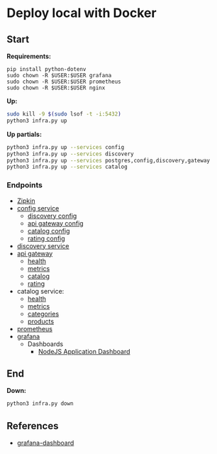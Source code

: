# Deploy local with Docker

## Start

**Requirements:**

```shell
pip install python-dotenv
sudo chown -R $USER:$USER grafana
sudo chown -R $USER:$USER prometheus
sudo chown -R $USER:$USER nginx   
```

**Up:**

```bash
sudo kill -9 $(sudo lsof -t -i:5432)
python3 infra.py up
```

**Up partials:**

```bash
python3 infra.py up --services config
python3 infra.py up --services discovery
python3 infra.py up --services postgres,config,discovery,gateway
python3 infra.py up --services catalog
```

### Endpoints

- [Zipkin](http://localhost:9411)
- [config service](http://localhost:8888)
  - [discovery config](http://localhost:8888/discovery-service/docker)
  - [api gateway config](http://localhost:8888/api-gateway/docker)
  - [catalog config](http://localhost:8888/catalog-service/docker)
  - [rating config](http://localhost:8888/rating-service/docker)
- [discovery service](http://localhost:8761)
- [api gateway](http://localhost:8080)
  - [health](http://localhost:8080/actuator/health)
  - [metrics](http://localhost:8080/actuator/prometheus)
  - [catalog](http://localhost:8080/catalog/info)
  - [rating](http://localhost:8080/rating/info)
- catalog service:
  - [health](http://localhost:8081/health)
  - [metrics](http://localhost:8081/metrics)
  - [categories](http://localhost:8081/categories)
  - [products](http://localhost:8081/products)
- [prometheus](http://localhost:9090)
- [grafana](http://localhost:3000)
  - Dashboards
    - [NodeJS Application Dashboard](http://localhost:3000/d/PTSqcpJWk/nodejs-application-dashboard?orgId=1&refresh=5s)

## End

**Down:**

```bash
python3 infra.py down
```

## References

- [grafana-dashboard](https://github.com/codecentric/spring-boot-monitoring-sample/blob/master/grafana/grafana-dashboard.json)

